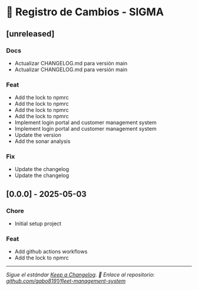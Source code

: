 # 📜 Registro de Cambios - SIGMA

## [unreleased]

### Docs

- Actualizar CHANGELOG.md para versión main
- Actualizar CHANGELOG.md para versión main

### Feat

- Add the lock to npmrc
- Add the lock to npmrc
- Add the lock to npmrc
- Add the lock to npmrc
- Implement login portal and customer management system
- Implement login portal and customer management system
- Update the version
- Add the sonar analysis

### Fix

- Update the changelog
- Update the changelog

## [0.0.0] - 2025-05-03

### Chore

- Initial setup project

### Feat

- Add github actions workflows
- Add the lock to npmrc


---
_Sigue el estándar [Keep a Changelog](https://keepachangelog.com/)._
_🔗 Enlace al repositorio: [github.com/gabo8191/fleet-management-system](https://github.com/gabo8191/fleet-management-system)_
